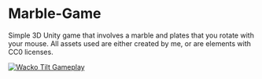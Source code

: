 # Marble-Game

Simple 3D Unity game that involves a marble and plates that you rotate with your mouse. All assets used are either created by me, or are elements with CC0 licenses.

[![Wacko Tilt Gameplay](https://img.youtube.com/vi/ivMwK3AZWag/0.jpg)](https://www.youtube.com/watch?v=ivMwK3AZWag)